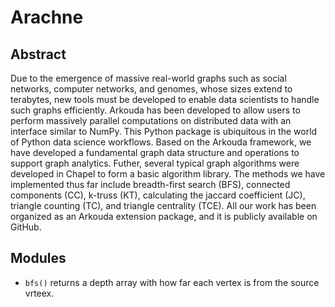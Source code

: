 # Arachne

## Abstract
Due to the emergence of massive real-world graphs such as social networks, computer networks, and genomes, whose sizes extend to terabytes, new tools must be developed to enable data scientists to handle such graphs efficiently. Arkouda has been developed to allow users to perform massively parallel computations on distributed data with an interface similar to NumPy. This Python package is ubiquitous in the world of Python data science workflows. Based on the Arkouda framework, we have developed a fundamental graph data structure and operations to support graph analytics. Futher, several typical graph algorithms were developed in Chapel to form a basic algorithm library. The methods we have implemented thus far include breadth-first search (BFS), connected components (CC), k-truss (KT), calculating the jaccard coefficient (JC), triangle counting (TC), and triangle centrality (TCE). All our work has been organized as an Arkouda extension package, and it is publicly available on GitHub.

## Modules
- `bfs()` returns a depth array with how far each vertex is from the source vrteex.